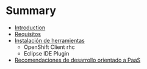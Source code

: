 # Summary

* [Introduction](README.md)
* [Requisitos](requisitos.md)
* [Instalación de herramientas](instalacion_de_herramientas.md)
   * OpenShift Client rhc
   * Eclipse IDE Plugin
* [Recomendaciones de desarrollo orientado a PaaS](recomendaciones.md)


